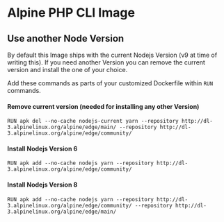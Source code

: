 # Alpine PHP CLI Image

## Use another Node Version

By default this Image ships with the current Nodejs Version (v9 at time of writing this). If you need another Version you can remove the current version and install the one of your choice.

Add these commands as parts of your customized Dockerfile within `RUN` commands.

#### Remove current version (needed for installing any other Version)

    RUN apk del --no-cache nodejs-current yarn --repository http://dl-3.alpinelinux.org/alpine/edge/main/ --repository http://dl-3.alpinelinux.org/alpine/edge/community/

#### Install Nodejs Version 6

    RUN apk add --no-cache nodejs yarn --repository http://dl-3.alpinelinux.org/alpine/edge/community/

#### Install Nodejs Version 8

    RUN apk add --no-cache nodejs yarn --repository http://dl-3.alpinelinux.org/alpine/edge/community/ --repository http://dl-3.alpinelinux.org/alpine/edge/main/